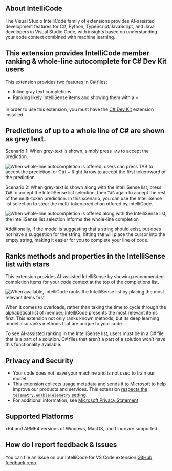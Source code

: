 ## About IntelliCode
The Visual Studio IntelliCode family of extensions provides AI-assisted development features for C#, Python, TypeScript/JavaScript, and Java developers in Visual Studio Code, with insights based on understanding your code context combined with machine learning.

## This extension provides IntelliCode member ranking & whole-line autocomplete for C# Dev Kit users

This extension provides two features in C# files:

- Inline gray text completions
- Ranking likely IntelliSense items and showing them with a ⭐

In order to use this extension, you must have the [C# Dev Kit](https://marketplace.visualstudio.com/items?itemName=ms-dotnettools.csdevkit) extension installed.

## Predictions of up to a whole line of C# are shown as grey text.

Scenario 1: When grey-text is shown, simply press `TAB` to accept the prediction.

![When whole-line autocompletion is offered, users can press TAB to accept the prediction, or Ctrl + Right Arrow to accept the first token/word of the prediction](https://aka.ms/intellicode-devkit-1)

Scenario 2: When grey-text is shown along with the IntelliSense list, press `TAB` to accept the IntelliSense list selection, then `TAB` again to accept the rest of the multi-token prediction. In this scenario, you can use the IntelliSense list selection to steer the multi-token prediction offered by IntelliCode. 

![When whole-line autocompletion is offered along with the IntelliSense list, the IntelliSense list selection informs the whole-line completion](https://aka.ms/intellicode-devkit-2)

Additionally, if the model is suggesting that a string should exist, but does not have a suggestion for the string, hitting `TAB` will place the cursor into the empty string, making it easier for you to complete  your line of code.

## Ranks methods and properties in the IntelliSense list with stars
This extension provides AI-assisted IntelliSense by showing recommended completion items for your code context at the top of the completions list.

![When available, IntelliCode ranks the  IntelliSense list by placing the most relevant items first](https://aka.ms/intellicode-devkit-3)

When it comes to overloads, rather than taking the time to cycle through the alphabetical list of member, IntelliCode presents the most relevant items first. This extension not only ranks known methods, but its deep learning model also ranks methods that are unique to your code.

To see AI-assisted ranking in the IntelliSense list, users must be in a C# file that is a part of a solution. C# files that aren’t a part of a solution won’t have this functionality available.

## Privacy and Security

- Your code does not leave your machine and is not used to train our model.
- This extension collects usage metadata and sends it to Microsoft to help improve our products and services. This extension [respects the `telemetry.enableTelemetry` setting](https://code.visualstudio.com/docs/supporting/faq#_how-to-disable-telemetry-reporting).
- For additional information, see [Microsoft Privacy Statement](https://privacy.microsoft.com/en-us/privacystatement)

## Supported Platforms
x64 and ARM64 versions of Windows, MacOS, and Linux are supported.

## How do I report feedback & issues
You can file an issue on our IntelliCode for VS Code extension [GitHub feedback repo](https://github.com/MicrosoftDocs/intellicode/issues).